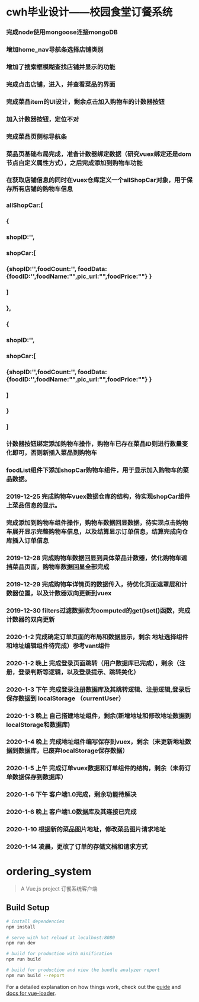 # cwh毕业设计——校园食堂订餐系统

### 	完成node使用mongoose连接mongoDB

###   增加home_nav导航条选择店铺类别

###   增加了搜索框模糊查找店铺并显示的功能

###   完成点击店铺，进入，并查看菜品的界面

###   完成菜品item的UI设计，剩余点击加入购物车的计数器按钮

###   加入计数器按钮，定位不对    

###   完成菜品页侧标导航条

###   菜品页基础布局完成，准备计数器绑定数据（研究vuex绑定还是dom节点自定义属性方式），之后完成添加到购物车功能

###   在获取店铺信息的同时在vuex仓库定义一个allShopCar对象，用于保存所有店铺的购物车信息
###   allShopCar:[
###        {   
###            shopID:'',
###            shopCar:[
###                {shopID:'',foodCount:'',  foodData:{foodID:'',foodName:"",pic_url:"",foodPrice:""}  }
###            ]
###        },
###        {
###            shopID:'',
###            shopCar:[
###                {shopID:'',foodCount:'',  foodData:{foodID:'',foodName:"",pic_url:"",foodPrice:""}  }
###            ]
###        }
###    ]

###   计数器按钮绑定添加购物车操作，购物车已存在菜品ID则进行数量变化即可，否则新插入菜品到购物车

###   foodList组件下添加shopCar购物车组件，用于显示加入购物车的菜品数据。

###   2019-12-25 完成购物车vuex数据仓库的结构，待实现shopCar组件上菜品信息的显示。

###   完成添加到购物车组件操作，购物车数据回显数据，待实现点击购物车展开显示完整购物车信息，以及结算显示订单信息，结算完成向仓库插入订单信息

###   2019-12-28  完成购物车数据回显到具体菜品计数器，优化购物车遮挡菜品页面，购物车数据回显全部完成

###   2019-12-29  完成购物车详情页的数据传入，待优化页面遮罩层和计数器位置，以及计数器双向更新到vuex

###   2019-12-30  filters过滤数据改为computed的get()set()函数，完成计数器的双向更新

###   2020-1-2    完成确定订单页面的布局和数据显示，剩余 地址选择组件和地址编辑组件待完成）参考vant组件

###   2020-1-2 晚上 完成登录页面跳转（用户数据库已完成），剩余（注册，登录判断等逻辑，以及登录提示、跳转美化）

###   2020-1-3 下午 完成登录注册数据库及其跳转逻辑、注册逻辑,登录后保存数据到 localStorage （currentUser）

###   2020-1-3 晚上 自己搭建地址组件，剩余(新增地址和修改地址数据到localStorage和数据库)

###   2020-1-4 晚上 完成地址组件编写保存到vuex，剩余（未更新地址数据到数据库，已废弃localStorage保存数据）

###   2020-1-5 上午 完成订单vuex数据和订单组件的结构，剩余（未将订单数据保存到数据库）

###   2020-1-6 下午 客户端1.0完成，剩余功能待解决

###   2020-1-6 晚上 客户端1.0数据库及其连接已完成

### 2020-1-10 根据新的菜品图片地址，修改菜品图片请求地址

### 2020-1-14  凌晨，更改了订单的存储文档和请求方式

# ordering_system

> A Vue.js project  订餐系统客户端

## Build Setup

``` bash
# install dependencies
npm install

# serve with hot reload at localhost:8080
npm run dev

# build for production with minification
npm run build

# build for production and view the bundle analyzer report
npm run build --report
```

For a detailed explanation on how things work, check out the [guide](http://vuejs-templates.github.io/webpack/) and [docs for vue-loader](http://vuejs.github.io/vue-loader).
